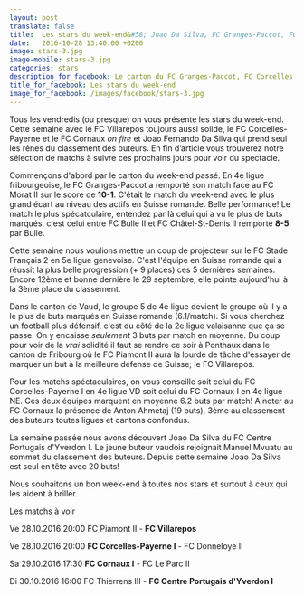```yaml
---
layout: post
translate: false
title:  Les stars du week-end&#58; Joao Da Silva, FC Granges-Paccot, FC Villarepos, FC Corcelles-Payerne, FC Cornaux et Stade Francais 2
date:   2016-10-28 13:40:00 +0200
image: stars-3.jpg
image-mobile: stars-3.jpg
categories: stars
description_for_facebook: Le carton du FC Granges-Paccot, FC Corcelles-Payerne et FC Cornaux on fire, FC Villarepos toujours aussi solide, la progression du Stade Francais 2 et la tornade Joao Da Silva
title_for_facebook: Les stars du week-end
image_for_facebook: /images/facebook/stars-3.jpg
---
```


Tous les vendredis (ou presque) on vous présente les stars du week-end. Cette semaine avec le FC Villarepos toujours aussi solide, le FC Corcelles-Payerne et le FC Cornaux _on fire_ et Joao Fernando Da Silva qui prend seul les rênes du classement des buteurs. En fin d’article vous trouverez notre sélection de matchs à suivre ces prochains jours pour voir du spectacle.

Commençons d'abord par le carton du week-end passé. En 4e ligue fribourgeoise, le FC Granges-Paccot a remporté son match face au FC Morat II sur le score de __10-1__. C'était le match du week-end avec le plus grand écart au niveau des actifs en Suisse romande. Belle performance! Le match le plus spécatculaire, entendez par là celui qui a vu le plus de buts marqués, c'est celui entre FC Bulle II et FC Châtel-St-Denis II remporté __8-5__ par Bulle.

Cette semaine nous voulions mettre un coup de projecteur sur le FC Stade Français 2 en 5e ligue genevoise. C'est l'équipe en Suisse romande qui a réussit la plus belle progression (+ 9 places) ces 5 dernières semaines. Encore 12ème et bonne dernière le 29 septembre, elle pointe aujourd'hui à la 3ème place du classement.

Dans le canton de Vaud, le groupe 5 de 4e ligue devient le groupe où il y a le plus de buts marqués en Suisse romande (6.1/match). Si vous cherchez un football plus défensif, c'est du côté de la 2e ligue valaisanne que ça se passe. On y encaisse _seulement_ 3 buts par match en moyenne. Du coup pour voir de la _vrai_ solidité il faut se rendre ce soir à Ponthaux dans le canton de Fribourg où le FC Piamont II aura la lourde de tâche d'essayer de marquer un but à la meilleure défense de Suisse; le FC Villarepos.

Pour les matchs spéctaculaires, on vous conseille soit celui du FC Corcelles-Payerne I en 4e ligue VD soit celui du FC Cornaux I en 4e ligue NE. Ces deux équipes marquent en moyenne 6.2 buts par match! A noter au FC Cornaux la présence de Anton Ahmetaj (19 buts), 3ème au classement des buteurs toutes ligues et cantons confondus.

La semaine passée nous avons découvert Joao Da Silva du FC Centre Portugais d'Yverdon I. Le jeune buteur vaudois rejoignait Manuel Mvuatu au sommet du classement des buteurs. Depuis cette semaine Joao Da Silva est seul en tête avec 20 buts!

Nous souhaitons un bon week-end à toutes nos stars et surtout à ceux qui les aident à briller.

Les matchs à voir

Ve 28.10.2016 20:00 FC Piamont II - __FC Villarepos__

Ve 28.10.2016 20:00 __FC Corcelles-Payerne I__ - FC Donneloye II

Sa 29.10.2016 17:30 __FC Cornaux I__ - FC Le Parc II

Di 30.10.2016 16:00 FC Thierrens III - __FC Centre Portugais d'Yverdon I__
